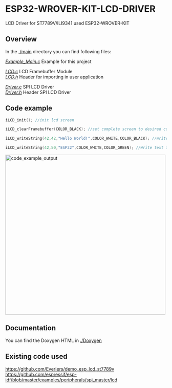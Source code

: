 # ESP32-WROVER-KIT-LCD-DRIVER

LCD Driver for ST7789V/ILI9341 used ESP32-WROVER-KIT

## Overview

In the  [./main](https://git.mosad.xyz/localhorst/ESP32-WROVER-KIT-LCD-DRIVER/src/branch/master/main) directory you can find following files:

[_Example_Main.c_](https://git.mosad.xyz/localhorst/ESP32-WROVER-KIT-LCD-DRIVER/src/branch/master/main/Example_Main.c)  Example for this project

[_LCD.c_](https://git.mosad.xyz/localhorst/ESP32-WROVER-KIT-LCD-DRIVER/src/branch/master/main/LCD.c)           LCD Framebuffer Module  
[_LCD.h_](https://git.mosad.xyz/localhorst/ESP32-WROVER-KIT-LCD-DRIVER/src/branch/master/main/LCD.h)           Header for importing in user application  

[_Driver.c_](https://git.mosad.xyz/localhorst/ESP32-WROVER-KIT-LCD-DRIVER/src/branch/master/main/Driver.c)        SPI LCD Driver  
[_Driver.h_](https://git.mosad.xyz/localhorst/ESP32-WROVER-KIT-LCD-DRIVER/src/branch/master/main/Driver.h)        Header SPI LCD Driver  

## Code example

``` c
iLCD_init(); //init lcd screen

iLCD_clearFramebuffer(COLOR_BLACK); //set complete screen to desired color

iLCD_writeString(42,42,"Hello World!",COLOR_WHITE,COLOR_BLACK); //Write text to screen

iLCD_writeString(42,50,"ESP32",COLOR_WHITE,COLOR_GREEN); //Write text to screen
```

<img src="https://git.mosad.xyz/localhorst/ESP32-WROVER-KIT-LCD-DRIVER/raw/branch/master/code_example_output.png" alt="code_example_output" width="500"/>

## Documentation

You can find the Doxygen HTML in [./Doxygen](https://git.mosad.xyz/localhorst/ESP32-WROVER-KIT-LCD-DRIVER/src/branch/master/Doxygen/html)

## Existing code used
https://github.com/Everlers/demo_esp_lcd_st7789v  
https://github.com/espressif/esp-idf/blob/master/examples/peripherals/spi_master/lcd
